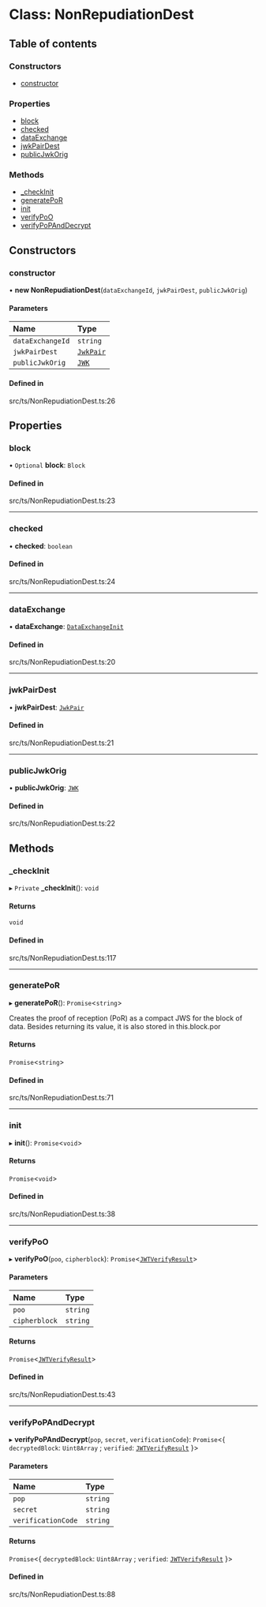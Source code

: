 # Class: NonRepudiationDest

## Table of contents

### Constructors

- [constructor](NonRepudiationDest.md#constructor)

### Properties

- [block](NonRepudiationDest.md#block)
- [checked](NonRepudiationDest.md#checked)
- [dataExchange](NonRepudiationDest.md#dataexchange)
- [jwkPairDest](NonRepudiationDest.md#jwkpairdest)
- [publicJwkOrig](NonRepudiationDest.md#publicjwkorig)

### Methods

- [\_checkInit](NonRepudiationDest.md#_checkinit)
- [generatePoR](NonRepudiationDest.md#generatepor)
- [init](NonRepudiationDest.md#init)
- [verifyPoO](NonRepudiationDest.md#verifypoo)
- [verifyPoPAndDecrypt](NonRepudiationDest.md#verifypopanddecrypt)

## Constructors

### constructor

• **new NonRepudiationDest**(`dataExchangeId`, `jwkPairDest`, `publicJwkOrig`)

#### Parameters

| Name | Type |
| :------ | :------ |
| `dataExchangeId` | `string` |
| `jwkPairDest` | [`JwkPair`](../interfaces/JwkPair.md) |
| `publicJwkOrig` | [`JWK`](../interfaces/JWK.md) |

#### Defined in

src/ts/NonRepudiationDest.ts:26

## Properties

### block

• `Optional` **block**: `Block`

#### Defined in

src/ts/NonRepudiationDest.ts:23

___

### checked

• **checked**: `boolean`

#### Defined in

src/ts/NonRepudiationDest.ts:24

___

### dataExchange

• **dataExchange**: [`DataExchangeInit`](../interfaces/DataExchangeInit.md)

#### Defined in

src/ts/NonRepudiationDest.ts:20

___

### jwkPairDest

• **jwkPairDest**: [`JwkPair`](../interfaces/JwkPair.md)

#### Defined in

src/ts/NonRepudiationDest.ts:21

___

### publicJwkOrig

• **publicJwkOrig**: [`JWK`](../interfaces/JWK.md)

#### Defined in

src/ts/NonRepudiationDest.ts:22

## Methods

### \_checkInit

▸ `Private` **_checkInit**(): `void`

#### Returns

`void`

#### Defined in

src/ts/NonRepudiationDest.ts:117

___

### generatePoR

▸ **generatePoR**(): `Promise`<`string`\>

Creates the proof of reception (PoR) as a compact JWS for the block of data. Besides returning its value, it is also stored in this.block.por

#### Returns

`Promise`<`string`\>

#### Defined in

src/ts/NonRepudiationDest.ts:71

___

### init

▸ **init**(): `Promise`<`void`\>

#### Returns

`Promise`<`void`\>

#### Defined in

src/ts/NonRepudiationDest.ts:38

___

### verifyPoO

▸ **verifyPoO**(`poo`, `cipherblock`): `Promise`<[`JWTVerifyResult`](../interfaces/JWTVerifyResult.md)\>

#### Parameters

| Name | Type |
| :------ | :------ |
| `poo` | `string` |
| `cipherblock` | `string` |

#### Returns

`Promise`<[`JWTVerifyResult`](../interfaces/JWTVerifyResult.md)\>

#### Defined in

src/ts/NonRepudiationDest.ts:43

___

### verifyPoPAndDecrypt

▸ **verifyPoPAndDecrypt**(`pop`, `secret`, `verificationCode`): `Promise`<{ `decryptedBlock`: `Uint8Array` ; `verified`: [`JWTVerifyResult`](../interfaces/JWTVerifyResult.md)  }\>

#### Parameters

| Name | Type |
| :------ | :------ |
| `pop` | `string` |
| `secret` | `string` |
| `verificationCode` | `string` |

#### Returns

`Promise`<{ `decryptedBlock`: `Uint8Array` ; `verified`: [`JWTVerifyResult`](../interfaces/JWTVerifyResult.md)  }\>

#### Defined in

src/ts/NonRepudiationDest.ts:88
